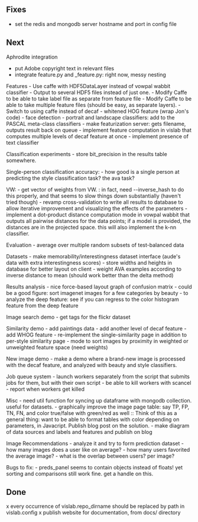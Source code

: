 ## Fixes

- set the redis and mongodb server hostname and port in config file

## Next

Aphrodite integration
- put Adobe copyright text in relevant files
- integrate feature.py and _feature.py: right now, messy nesting

Features
    - Use caffe with HDF5DataLayer instead of vowpal wabbit classifier
        - Output to several HDF5 files instead of just one.
        - Modify Caffe to be able to take label file as separate from feature file
        - Modify Caffe to be able to take multiple feature files (should be easy, as separate layers).
    - Switch to using caffe instead of decaf
    - whitened HOG feature (wrap Jon's code)
    - face detection
    - portrait and landscape classifiers: add to the PASCAL meta-class classifiers
    - make featurization server: gets filename, outputs result back on queue
    - implement feature computation in vislab that computes multiple levels of decaf feature at once
    - implement presence of text classifier

Classification experiments
    - store bit_precision in the results table somewhere.

Single-person classification accuracy:
    - how good is a single person at predicting the style classification task? the ava task?

VW:
    - get vector of weights from VW.
        : in fact, need --inverse_hash to do this properly, and that seems to slow things down substantially (haven't tried though)
    - revamp cross-validation to write all results to database to allow iterative improvement and visualizing the effects of the parameters
    - implement a dot-product distance computation mode in vowpal wabbit that outputs all pairwise distances for the data points; if a model is provided, the distances are in the projected space. this will also implement the k-nn classifier.

Evaluation
    - average over multiple random subsets of test-balanced data

Datasets
    - make memorability/interestingness dataset interface (aude's data with extra interestingness scores)
    - store widths and heights in database for better layout on client
    - weight AVA examples according to inverse distance to mean (should work better than the delta method)

Results analysis
    - nice force-based layout graph of confusion matrix
    - could be a good figure: sort imagenet images for a few categories by beauty
    - to analyze the deep feature: see if you can regress to the color histogram feature from the deep feature

Image search demo
    - get tags for the flickr dataset

Similarity demo
    - add paintings data
    - add another level of decaf feature
    - add WHOG feature
    - re-implement the single-similarity page in addition to per-style similarity page
    - mode to sort images by proximity in weighted or unweighted feature space (need weights)

New image demo
    - make a demo where a brand-new image is processed with the decaf feature, and analyzed with beauty and style classifiers.

Job queue system
    - launch workers separately from the script that submits jobs for them, but with their own script
    - be able to kill workers with scancel
    - report when workers get killed

Misc
    - need util function for syncing up dataframe with mongodb collection. useful for datasets.
    - graphically improve the image page table: say TP, FP, TN, FN, and color true/false with green/red as well
        :: Think of this as a general thing: want to be able to format tables with color depending on parameters, in Javacript. Publish blog post on the solution.
    - make diagram of data sources and labels and features and publish on blog

Image Recommendations
    - analyze it and try to form prediction dataset
        - how many images does a user like on average?
        - how many users favorited the average image?
        - what is the overlap between users? per image?

Bugs to fix:
    - preds_panel seems to contain objects instead of floats! yet sorting and comparisons still work fine. get a handle on this.

## Done

x every occurrence of vislab.repo_dirname should be replaced by path in vislab.config
x publish website for documentation, from docs/ directory
